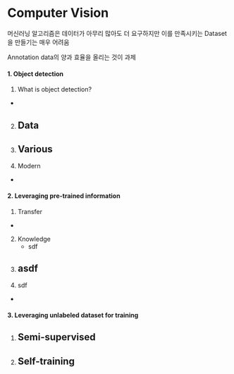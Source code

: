# Computer Vision

머신러닝 알고리즘은 데이터가 아무리 많아도 더 요구하지만
이를 만족시키는 Dataset을 만들기는 매우 어려움

Annotation data의 양과 효율을 올리는 것이 과제

#### 1.  Object detection

1.  What is object detection?
   - 
2. Data
   - 
3. Various
   - 
4.  Modern
   - 

#### 2. Leveraging pre-trained information

1.  Transfer
   - 
2. Knowledge
   - sdf
2. asdf
   - 
4.  sdf
   - 

#### 3. Leveraging unlabeled dataset for training

1. Semi-supervised
   - 
2. Self-training
   - 
